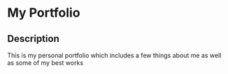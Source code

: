 # My Portfolio

## Description

This is my personal portfolio which includes a few things about me as well as some of my best works
